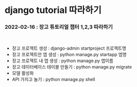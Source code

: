 # django tutorial 따라하기

### 2022-02-16 : 장고 튜토리얼 챕터 1,2,3 따라하기
<br>
<ul>
<li>장고 프로젝트 생성 : django-admin startproject 프로젝트명</li>
<li>장고 프로젝트안 앱 생성 : python manage.py startapp 앱명</li>
<li>장고 프로젝트 내 앱 생성 : python manage.py 앱이름 </li>
<li>장고 데이터베이스 테이블 만들기 : python manage.py migrate </li>
<li>모델 활성화 </li>
<li>API 가지고 놀기 : python manage.py shell</li>
</ul>
